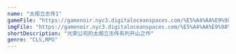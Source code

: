 ```yaml
---
name: "太阁立志传1"
gameFile: "https://gamenoir.nyc3.digitaloceanspaces.com/%E5%A4%AA%E9%98%81%E7%AB%8B%E5%BF%97%E4%BC%A01/tke1.zip"
imgFile: "https://gamenoir.nyc3.digitaloceanspaces.com/%E5%A4%AA%E9%98%81%E7%AB%8B%E5%BF%97%E4%BC%A01/original.webp"
shortDescription: "光荣公司的太阁立志传系列开山之作"
genre: "CLS,RPG"
---
```

